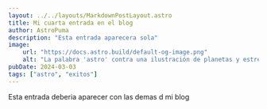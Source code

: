 ```yaml
---
layout: ../../layouts/MarkdownPostLayout.astro
title: Mi cuarta entrada en el blog
author: AstroPuma
description: "Esta entrada aparecera sola"
image:
    url: "https://docs.astro.build/default-og-image.png"
    alt: "La palabra 'astro' contra una ilustración de planetas y estrellas."
pubDate: 2024-03-03
tags: ["astro", "exitos"]
---
```

Esta entrada deberia aparecer con las demas d mi blog